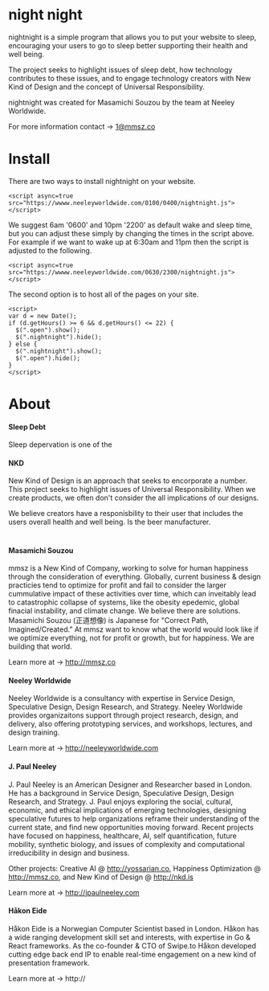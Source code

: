 # night night
nightnight is a simple program that allows you to put your website to sleep, encouraging your users to go to sleep better supporting their health and well being.

The project seeks to highlight issues of sleep debt, how technology contributes to these issues, and to engage technology creators with New Kind of Design and the concept of Universal Responsibility.

nightnight was created for Masamichi Souzou by the team at Neeley Worldwide.

For more information contact → 1@mmsz.co

# Install

There are two ways to install nightnight on your website.

```
<script async=true src="https://wwww.neeleyworldwide.com/0100/0400/nightnight.js"></script>
```

We suggest 6am '0600' and 10pm '2200' as default wake and sleep time, but you can adjust these simply by changing the times in the script above. For example if we want to wake up at 6:30am and 11pm then the script is adjusted to the following. 

```
<script async=true src="https://wwww.neeleyworldwide.com/0630/2300/nightnight.js"></script>
```


The second option is to host all of the pages on your site.
```
<script>
var d = new Date();
if (d.getHours() >= 6 && d.getHours() <= 22) {
  $(".open").show();
  $(".nightnight").hide();
} else {
  $(".nightnight").show();
  $(".open").hide();
}
</script>
```


# About

#### Sleep Debt
Sleep depervation is one of the 


#### NKD

New Kind of Design is an approach that seeks to encorporate a number. This project seeks to highlight issues of Universal Responsibility. When we create products, we often don't consider the all implications of our designs. 

We believe creators have a responisbility to their user that includes the users overall health and well being. Is the beer manufacturer.

#

#### Masamichi Souzou

mmsz is a New Kind of Company, working to solve for human happiness through the consideration of everything. Globally, current business & design practicies tend to optimize for profit and fail to consider the larger cummulative impact of these activities over time, which can inveitably lead to catastrophic collapse of systems, like the obesity epedemic, global finacial instability, and climate change. We believe there are solutions. Masamichi Souzou (正道想像) is Japanese for "Correct Path, Imagined/Created." At mmsz want to know what the world would look like if we optimize everything, not for profit or growth, but for happiness. We are building that world.

Learn more at → http://mmsz.co


#### Neeley Worldwide

Neeley Worldwide is a consultancy with expertise in Service Design, Speculative Design, Design Research, and Strategy. Neeley Worldwide provides organizaitons support through project research, design, and delivery, also offering prototyping services, and workshops, lectures, and design training. 

Learn more at → http://neeleyworldwide.com


#### J. Paul Neeley

J. Paul Neeley is an American Designer and Researcher based in London. He has a background in Service Design, Speculative Design, Design Research, and Strategy. J. Paul enjoys exploring the social, cultural, economic, and ethical implications of emerging technologies, designing speculative futures to help organizations reframe their understanding of the current state, and find new opportunities moving forward. Recent projects have focused on happiness, healthcare, AI, self quantification, future mobility, synthetic biology, and issues of complexity and computational irreducibility in design and business. 

Other projects: Creative AI @ http://yossarian.co, Happiness Optimization @ http://mmsz.co, and New Kind of Design @ http://nkd.is

Learn more at → http://jpaulneeley.com


#### Håkon Eide

Håkon Eide is a Norwegian Computer Scientist based in London. Håkon has a wide ranging development skill set and interests, with expertise in Go & React frameworks. As the co-founder & CTO of Swipe.to Håkon developed cutting edge back end IP to enable real-time engagement on a new kind of presentation framework. 

Learn more at → http://


